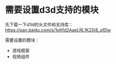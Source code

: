 # 需要设置d3d支持的模块

先下载一下d3d的头文件和支持库：https://pan.baidu.com/s/1oKfd2AaeLRL1K2Sj8_pfDw

需要设置的模块：

- 游戏框架
- 视频组件

